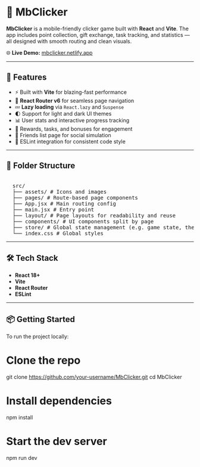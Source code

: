 # 📱 MbClicker

**MbClicker** is a mobile-friendly clicker game built with **React** and **Vite**. The app includes point collection, gift exchange, task tracking, and statistics — all designed with smooth routing and clean visuals.

🌐 **Live Demo:** [mbclicker.netlify.app](https://mbclicker.netlify.app/)

---

## 🚀 Features

- ⚡ Built with **Vite** for blazing-fast performance
- 🧭 **React Router v6** for seamless page navigation
- 💤 **Lazy loading** via `React.lazy` and `Suspense`
- 🌓 Support for light and dark UI themes
- 📊 User stats and interactive progress tracking
- 🎁 Rewards, tasks, and bonuses for engagement
- 👥 Friends list page for social simulation
- 🧼 ESLint integration for consistent code style

---

## 📂 Folder Structure

<pre> 
  src/ 
  ├── assets/ # Icons and images
  ├── pages/ # Route-based page components
  ├── App.jsx # Main routing config
  ├── main.jsx # Entry point
  ├── layout/ # Page layouts for readability and reuse
  ├── components/ # UI components split by page 
  ├── store/ # Global state management (e.g. game state, theme, etc.)
  └── index.css # Global styles 
</pre>

---

## 🛠️ Tech Stack

- **React 18+**
- **Vite**
- **React Router**
- **ESLint**

---

## 📦 Getting Started

To run the project locally:

# Clone the repo
git clone https://github.com/your-username/MbClicker.git
cd MbClicker

# Install dependencies
npm install

# Start the dev server
npm run dev
